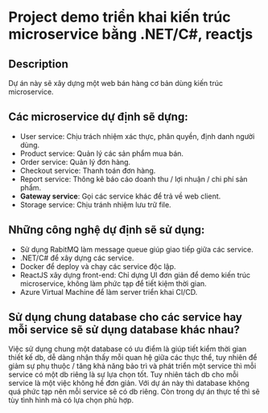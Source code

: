 # Project demo triển khai kiến trúc microservice bằng .NET/C#, reactjs
## Description
  Dự án này sẽ xây dựng một web bán hàng cơ bản dùng kiến trúc microservice.
## Các microservice dự định sẽ dựng:
- User service: Chịu trách nhiệm xác thực, phân quyền, định danh người dùng.
- Product service: Quản lý các sản phẩm mua bán.
- Order service: Quản lý đơn hàng.
- Checkout service: Thanh toán đơn hàng.
- Report service: Thông kê báo cáo doanh thu / lợi nhuận / chi phí sản phẩm.
- **Gateway service**: Gọi các service khác để trả về web client.
- Storage service: Chịu tránh nhiệm lưu trữ file.
## Những công nghệ dự định sẽ sử dụng:
- Sử dụng RabitMQ làm message queue giúp giao tiếp giữa các service.
- .NET/C# để xây dựng các service.
- Docker để deploy và chạy các service độc lập.
- ReactJS xây dựng front-end: Chỉ dựng UI đơn giản để demo kiến trúc microservice, không làm phức tạp để tiết kiệm thời gian.
- Azure Virtual Machine để làm server triển khai CI/CD.
## Sử dụng chung database cho các service hay mỗi service sẽ sử dụng database khác nhau?
Việc sử dụng chung một database có ưu điểm là giúp tiết kiểm thời gian thiết kế db,
dễ dàng nhận thấy mỗi quan hệ giữa các thực thể, tuy nhiên để giảm sự phụ thuộc / tăng khả năng bảo trì và phát triển
một service thì mỗi service có một db riêng là sự lựa chọn tốt. Tuy nhiên tách db cho mỗi service là 
một việc không hề đơn giản. Với dự án này thì database không quá phức tạp nên mỗi service sẽ có db riêng. Còn
trong dự án thực tế thì sẽ tùy tình hình mà có lựa chọn phù hợp.
